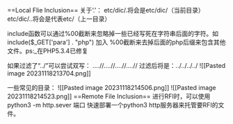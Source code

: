 ==Local Flie Inclusion==
关于‘.’：
etc/dic/.将会是etc/dic/（当前目录）
etc/dic/..将会是代表etc/（上一目录）

include函数可以通过%00截断来忽略掉一些已经写死在字符串后面的字符。如include($\_GET\['para'] . "php") 加入 %00截断来去掉后面的php后缀来包含其他文件。ps:_在PHP5.3.4已修复


如果过滤了“../”可以尝试双写：
....//....//....//....//
过滤后将是：../../../../
![[Pasted image 20231118213704.png]]

一些常见的目录：
![[Pasted image 20231118214506.png]]
![[Pasted image 20231118214523.png]]
==Remote File Inclusion==
进行RFI时，可以使用python3 -m http.sever 端口
快速部署一个python3 http服务器来托管要RFI的文件。
